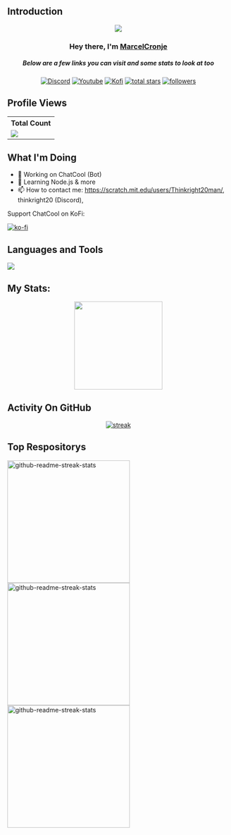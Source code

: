 ## Introduction
<p align="center">
<img src="https://readme-typing-svg.demolab.com/?lines=Developer%20of%20ChatCool%20Bot;Contributed%20to%201500+%2B%20servers%20inside%20Discord;3+%2B%20years%20of%20coding%20experience&font=Fira%20Code&center=true&width=700&height=45&color=fff53a&vCenter=true&pause=1000&size=25" /></a>
</p>

<h3 align="center">Hey there, I'm <a href="https://github.com/MarcelCronje">MarcelCronje</a></h3>
<h5 align="center">Below are a few links you can visit and some stats to look at too</h5>

<p align="center">
  <a href="https://discord.gg/79ucHtZn5w"><img alt="Discord" title="Discord" src="https://img.shields.io/badge/-Discord-7289DA?style=for-the-badge&logo=discord&logoColor=white"/></a>
  <a href="https://www.youtube.com/c/Thinkright20"><img alt="Youtube" title="Youtube" src="https://img.shields.io/badge/-Youtube-FF0000?style=for-the-badge&logo=youtube&logoColor=white"/></a>
  <a href="https://ko-fi.com/chatcool"><img alt="Kofi" title="Kofi" src="https://img.shields.io/badge/-Kofi-ff7389?style=for-the-badge&logo=kofi&logoColor=white"/></a>
<a href="https://github.com/Thinkright20?tab=repositories&sort=stargazers">
    <img alt="total stars" title="Total stars on GitHub" src="https://custom-icon-badges.demolab.com/github/stars/Thinkright20?color=B8B92B&style=for-the-badge&labelColor=959532&logo=star"/></a>
   <a href="https://github.com/thinkright20"><img alt="followers" title="Follow me on Github" src="https://img.shields.io/github/followers/thinkright20?color=236ad3&style=for-the-badge&logo=github&label=Follow"/></a>
 </p>
 
## Profile Views


  <table>
    <tr>
      <!-- <th>Profile Views</th> -->
      <th>Total Count</th>
    </tr>
    <tr>
      <!-- <td>
        <div align="center">
          <a href="https://github.com/Thinkright20"><img src="https://github.com/Thinkright20.png" alt="@Thinkright20" width="52" /></a>
          <br />
          <a align="center" href="https://github.com/thinkright20"><b>Thinkright20</b></a>
        </b>
      </td> -->
      <!-- Profile Views -->
      <td>
         <a href="https://github.com/thinkright20"> <img src="https://komarev.com/ghpvc/?username=thinkright20&style=for-the-badge&color=brightgreen"> </a>
      </td>
    </tr>
  </table>

## What I'm Doing

- 🔭 Working on ChatCool (Bot)
- 🌱 Learning Node.js & more
- 📫 How to contact me: https://scratch.mit.edu/users/Thinkright20man/, thinkright20 (Discord), 

Support ChatCool on KoFi:

[![ko-fi](https://ko-fi.com/img/githubbutton_sm.svg)](https://ko-fi.com/A0A7JKG27)

## Languages and Tools

<p align="left"> <a href="https://github.com/thinkright20"><img src="https://skillicons.dev/icons?i=vscode,replit,github,mongodb,css,html,js,express,bots,nodejs"> </a> </p>

## My Stats:
<p align="center">
<img height="200px" src="https://github-readme-stats.vercel.app/api?username=Thinkright20&hide_border=true&show_icons=true&count_private=true&theme=gruvbox&bg_color=151515">
</p>

## Activity On GitHub

<p align="center">
  <a href="https://github.com/Thinkright20">      
<img title="stats" alt="streak" src="https://github-readme-streak-stats.herokuapp.com/?user=Thinkright20&theme=dark&hide_border=true&stroke=f53b3b"/>
</a> 
</p>

## Top Respositorys
  <p align="left">
     <a href="https://github.com/Thinkright20/Profile-Badges"><img width="278" src="https://denvercoder1-github-readme-stats.vercel.app/api/pin/?username=thinkright20&repo=Profile-Badges&theme=react&bg_color=1F222E&title_color=F8D866&hide_border=true&icon_color=F8D866&show_icons=false" alt="github-readme-streak-stats"></a>
    <a href="https://github.com/Thinkright20/IP-Finder"><img width="278" src="https://denvercoder1-github-readme-stats.vercel.app/api/pin/?username=Thinkright20&repo=IP-Finder&theme=react&bg_color=1F222E&title_color=F8D866&hide_border=true&icon_color=F8D866&show_icons=false" alt="github-readme-streak-stats"></a>
   <a href="https://github.com/ChatCool-Inc/chatcool"><img width="278" src="https://denvercoder1-github-readme-stats.vercel.app/api/pin/?username=ChatCool-Inc&repo=chatcool&theme=react&bg_color=1F222E&title_color=F8D866&hide_border=true&icon_color=F8D866&show_icons=false" alt="github-readme-streak-stats"></a>
  </p>
